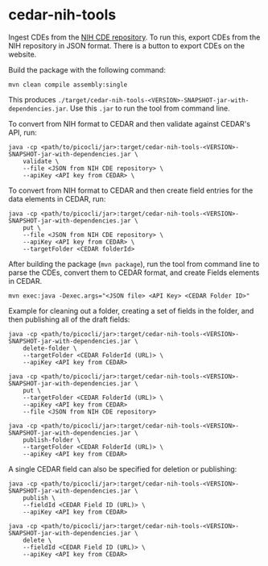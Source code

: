 # cedar-nih-tools

Ingest CDEs from the [NIH CDE repository](https://cde.nlm.nih.gov/cde/search).
To run this, export CDEs from the NIH repository in JSON format.
There is a button to export CDEs on the website.

Build the package with the following command:
```
mvn clean compile assembly:single
```

This produces `./target/cedar-nih-tools-<VERSION>-SNAPSHOT-jar-with-dependencies.jar`.
Use this `.jar` to run the tool from command line.

To convert from NIH format to CEDAR and then validate against CEDAR's API, run:
```
java -cp <path/to/picocli/jar>:target/cedar-nih-tools-<VERSION>-SNAPSHOT-jar-with-dependencies.jar \
    validate \
    --file <JSON from NIH CDE repository> \
    --apiKey <API key from CEDAR> \
```

To convert from NIH format to CEDAR and then create field entries for the data elements in CEDAR, run:
```
java -cp <path/to/picocli/jar>:target/cedar-nih-tools-<VERSION>-SNAPSHOT-jar-with-dependencies.jar \
    put \
    --file <JSON from NIH CDE repository> \
    --apiKey <API key from CEDAR> \
    --targetFolder <CEDAR folderId>
```
After building the package (`mvn package`), run the tool from command line  to parse the CDEs, convert them to CEDAR format, and create Fields elements in CEDAR.

```
mvn exec:java -Dexec.args="<JSON file> <API Key> <CEDAR Folder ID>"
```

Example for cleaning out a folder, creating a set of fields in the folder, and then publishing all of the draft fields:
```
java -cp <path/to/picocli/jar>:target/cedar-nih-tools-<VERSION>-SNAPSHOT-jar-with-dependencies.jar \
    delete-folder \
    --targetFolder <CEDAR FolderId (URL)> \
    --apiKey <API key from CEDAR>
    
java -cp <path/to/picocli/jar>:target/cedar-nih-tools-<VERSION>-SNAPSHOT-jar-with-dependencies.jar \
    put \
    --targetFolder <CEDAR FolderId (URL)> \
    --apiKey <API key from CEDAR>
    --file <JSON from NIH CDE repository>
    
java -cp <path/to/picocli/jar>:target/cedar-nih-tools-<VERSION>-SNAPSHOT-jar-with-dependencies.jar \
    publish-folder \
    --targetFolder <CEDAR FolderId (URL)> \
    --apiKey <API key from CEDAR>
```

A single CEDAR field can also be specified for deletion or publishing:
```
java -cp <path/to/picocli/jar>:target/cedar-nih-tools-<VERSION>-SNAPSHOT-jar-with-dependencies.jar \
    publish \
    --fieldId <CEDAR Field ID (URL)> \
    --apiKey <API key from CEDAR>
    
java -cp <path/to/picocli/jar>:target/cedar-nih-tools-<VERSION>-SNAPSHOT-jar-with-dependencies.jar \
    delete \
    --fieldId <CEDAR Field ID (URL)> \
    --apiKey <API key from CEDAR>
```